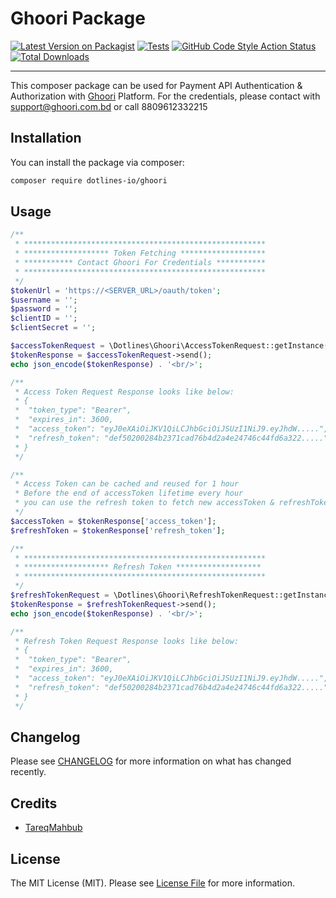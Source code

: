 # Ghoori Package

[![Latest Version on Packagist](https://img.shields.io/packagist/v/dotlines-io/ghoori.svg?style=flat-square)](https://packagist.org/packages/dotlines-io/ghoori)
[![Tests](https://github.com/dotlines-io/ghoori/actions/workflows/run-tests.yml/badge.svg)](https://github.com/dotlines-io/ghoori/actions/workflows/run-tests.yml)
[![GitHub Code Style Action Status](https://img.shields.io/github/workflow/status/dotlines-io/ghoori/Check%20&%20fix%20styling?label=code%20style)](https://github.com/dotlines-io/ghoori/actions?query=workflow%3A"Check+%26+fix+styling"+branch%3Amaster)
[![Total Downloads](https://img.shields.io/packagist/dt/dotlines-io/ghoori.svg?style=flat-square)](https://packagist.org/packages/dotlines-io/ghoori)

---

This composer package can be used for Payment API Authentication & Authorization with [Ghoori](http://ghoori.com.bd) Platform.
For the credentials, please contact with support@ghoori.com.bd or call 8809612332215

## Installation

You can install the package via composer:

```bash
composer require dotlines-io/ghoori
```

## Usage

```php
/**
 * ******************************************************
 * ******************* Token Fetching *******************
 * *********** Contact Ghoori For Credentials ***********
 * ******************************************************
 */
$tokenUrl = 'https://<SERVER_URL>/oauth/token';
$username = '';
$password = '';
$clientID = '';
$clientSecret = '';

$accessTokenRequest = \Dotlines\Ghoori\AccessTokenRequest::getInstance($tokenUrl, $username, $password, $clientID, $clientSecret);
$tokenResponse = $accessTokenRequest->send();
echo json_encode($tokenResponse) . '<br/>';

/**
 * Access Token Request Response looks like below:
 * {
 *  "token_type": "Bearer",
 *  "expires_in": 3600,
 *  "access_token": "eyJ0eXAiOiJKV1QiLCJhbGciOiJSUzI1NiJ9.eyJhdW.....",
 *  "refresh_token": "def50200284b2371cad76b4d2a4e24746c44fd6a322....."
 * }
 */

/**
 * Access Token can be cached and reused for 1 hour
 * Before the end of accessToken lifetime every hour
 * you can use the refresh token to fetch new accessToken & refreshToken
 */
$accessToken = $tokenResponse['access_token'];
$refreshToken = $tokenResponse['refresh_token'];

/**
 * ******************************************************
 * ******************* Refresh Token *******************
 * ******************************************************
 */
$refreshTokenRequest = \Dotlines\Ghoori\RefreshTokenRequest::getInstance($tokenUrl, $accessToken, $clientID, $clientSecret, $refreshToken);
$tokenResponse = $refreshTokenRequest->send();
echo json_encode($tokenResponse) . '<br/>';

/**
 * Refresh Token Request Response looks like below:
 * {
 *  "token_type": "Bearer",
 *  "expires_in": 3600,
 *  "access_token": "eyJ0eXAiOiJKV1QiLCJhbGciOiJSUzI1NiJ9.eyJhdW.....",
 *  "refresh_token": "def50200284b2371cad76b4d2a4e24746c44fd6a322....."
 * }
 */
```

## Changelog

Please see [CHANGELOG](CHANGELOG.md) for more information on what has changed recently.

## Credits

- [TareqMahbub](https://github.com/TareqMahbub)

## License

The MIT License (MIT). Please see [License File](LICENSE.md) for more information.
